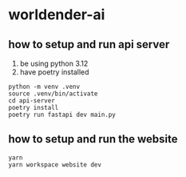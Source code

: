 # worldender-ai

## how to setup and run api server

1. be using python 3.12
2. have poetry installed

```
python -m venv .venv
source .venv/bin/activate
cd api-server
poetry install
poetry run fastapi dev main.py
```

## how to setup and run the website

```
yarn
yarn workspace website dev
```

